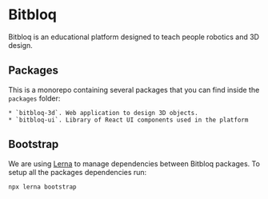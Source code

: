# Bitbloq

Bitbloq is an educational platform designed to teach people robotics and 3D design.

## Packages

This is a monorepo containing several packages that you can find inside the `packages` folder:

    * `bitbloq-3d`. Web application to design 3D objects.
    * `bitbloq-ui`. Library of React UI components used in the platform

## Bootstrap

We are using [Lerna](https://lernajs.io/) to manage dependencies between Bitbloq packages. To setup all the packages dependencies run:

    npx lerna bootstrap


